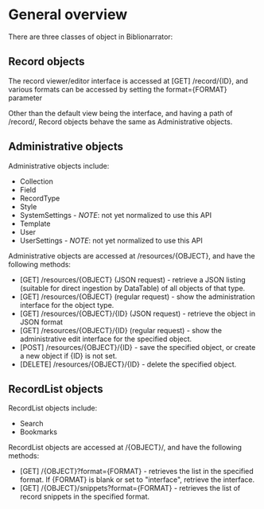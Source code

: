 General overview
================

There are three classes of object in Biblionarrator:

Record objects
-------------

The record viewer/editor interface is accessed at [GET] /record/{ID}, and various
formats can be accessed by setting the format={FORMAT} parameter

Other than the default view being the interface, and having a path of /record/,
Record objects behave the same as Administrative objects.

Administrative objects
---------------------

Administrative objects include:

* Collection
* Field
* RecordType
* Style
* SystemSettings - *NOTE*: not yet normalized to use this API
* Template
* User
* UserSettings - *NOTE*: not yet normalized to use this API


Administrative objects are accessed at /resources/{OBJECT}, and have
the following methods:

* [GET] /resources/{OBJECT} (JSON request) - retrieve a JSON listing (suitable
  for direct ingestion by DataTable) of all objects of that type.
* [GET] /resources/{OBJECT} (regular request) - show the administration interface
  for the object type.
* [GET] /resources/{OBJECT}/{ID} (JSON request) - retrieve the object in JSON
  format
* [GET] /resources/{OBJECT}/{ID} (regular request) - show the administrative edit
  interface for the specified object.
* [POST] /resources/{OBJECT}/{ID} - save the specified object, or create a new
  object if {ID} is not set.
* [DELETE] /resources/{OBJECT}/{ID} - delete the specified object.

RecordList objects
-----------------

RecordList objects include:

* Search
* Bookmarks

RecordList objects are accessed at /{OBJECT}/, and have the following methods:

* [GET] /{OBJECT}?format={FORMAT} - retrieves the list in the specified format.
  If {FORMAT} is blank or set to "interface", retrieve the interface.
* [GET] /{OBJECT}/snippets?format={FORMAT} - retrieves the list of record
  snippets in the specified format.
